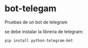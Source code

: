 # bot-telegam
Pruebas de un bot de telegram

 se debe instalar la libreria de telegram:
 
 <code>pip install python-telegram-bot</code>
